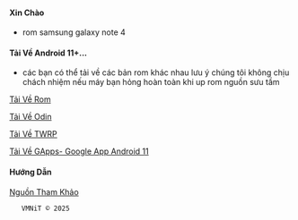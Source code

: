 #### Xin Chào 

 - rom samsung galaxy note 4

####    Tải Về Android 11+...

  - các bạn có thể tải về các bản rom khác nhau lưu ý chúng tôi không chịu chách nhiệm nếu máy bạn hỏng hoàn toàn khi up rom nguồn sưu tầm
    
    
[Tải Về Rom](https://sourceforge.net/projects/galaxy-note-4-exynos/files/LineageOS-18.1/)

[Tải Về Odin](https://odindownloader.com/download/odin3-v3-13-3)

[Tải Về TWRP](https://sourceforge.net/p/galaxy-note-4-exynos/wiki/TWRP%20Custom%20Recovery%20Guide/)

[Tải Về GApps- Google App Android 11](https://sourceforge.net/projects/opengapps/files/arm/)


####     Hướng Dẫn 

[ Nguồn Tham Khảo ](https://xdaforums.com/t/exynos-galaxynote4-n910c-u-h-s-l-k-unofficial-lineageos-18-1-6-30-2023.3937956/)


       VMNiT © 2025
